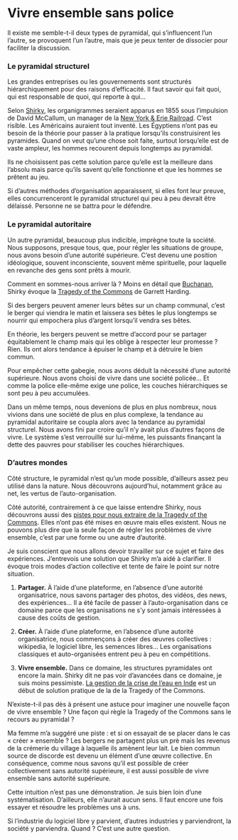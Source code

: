 # Vivre ensemble sans police

Il existe me semble-t-il deux types de pyramidal, qui s’influencent l’un l’autre, se provoquent l’un l’autre, mais que je peux tenter de dissocier pour faciliter la discussion.

### Le pyramidal structurel

Les grandes entreprises ou les gouvernements sont structurés hiérarchiquement pour des raisons d’efficacité. Il faut savoir qui fait quoi, qui est responsable de quoi, qui reporte à qui…

Selon [Shirky](https://tcrouzet.com/2008/08/29/organisation-sans-organisation/), les organigrammes seraient apparus en 1855 sous l’impulsion de David McCallum, un manager de la [New York &amp; Erie Railroad](http://en.wikipedia.org/wiki/Erie_Railroad). C’est risible. Les Américains auraient tout inventé. Les Égyptiens n’ont pas eu besoin de la théorie pour passer à la pratique lorsqu’ils construisirent les pyramides. Quand on veut qu’une chose soit faite, surtout lorsqu’elle est de vaste ampleur, les hommes recourent depuis longtemps au pyramidal.

Ils ne choisissent pas cette solution parce qu’elle est la meilleure dans l’absolu mais parce qu’ils savent qu’elle fonctionne et que les hommes se prêtent au jeu.

Si d’autres méthodes d’organisation apparaissent, si elles font leur preuve, elles concurrenceront le pyramidal structurel qui peu à peu devrait être délaissé. Personne ne se battra pour le défendre.

### Le pyramidal autoritaire

Un autre pyramidal, beaucoup plus indicible, imprègne toute la société. Nous supposons, presque tous, que, pour régler les situations de groupe, nous avons besoin d’une autorité supérieure. C’est devenu une position idéologique, souvent inconsciente, souvent même spirituelle, pour laquelle en revanche des gens sont prêts à mourir.

Comment en sommes-nous arriver là ? Moins en détail que [Buchanan](https://tcrouzet.com/2007/12/26/la-fiscalite-auto-organisee/), Shirky évoque la [Tragedy of the Commons](http://dieoff.org/page95.htm) de Garrett Harding.

Si des bergers peuvent amener leurs bêtes sur un champ communal, c’est le berger qui viendra le matin et laissera ses bêtes le plus longtemps se nourrir qui empochera plus d’argent lorsqu’il vendra ses bêtes.

En théorie, les bergers peuvent se mettre d’accord pour se partager équitablement le champ mais qui les oblige à respecter leur promesse ? Rien. Ils ont alors tendance à épuiser le champ et à détruire le bien commun.

Pour empêcher cette gabegie, nous avons déduit la nécessité d’une autorité supérieure. Nous avons choisi de vivre dans une société policée… Et comme la police elle-même exige une police, les couches hiérarchiques se sont peu à peu accumulées.

Dans un même temps, nous devenions de plus en plus nombreux, nous vivions dans une société de plus en plus complexe, la tendance au pyramidal autoritaire se coupla alors avec la tendance au pyramidal structurel. Nous avons fini par croire qu’il n’y avait plus d’autres façons de vivre. Le système s’est verrouillé sur lui-même, les puissants finançant la dette des pauvres pour stabiliser les couches hiérarchiques.

### D’autres mondes

Côté structure, le pyramidal n’est qu’un mode possible, d’ailleurs assez peu utilisé dans la nature. Nous découvrons aujourd’hui, notamment grâce au net, les vertus de l’auto-organisation.

Côté autorité, contrairement à ce que laisse entendre Shirky, nous découvrons aussi des [pistes pour nous extraire de la Tragedy of the Commons](https://tcrouzet.com/2007/12/26/la-fiscalite-auto-organisee/). Elles n’ont pas été mises en œuvre mais elles existent. Nous ne pouvons plus dire que la seule façon de régler les problèmes de vivre ensemble, c’est par une forme ou une autre d’autorité.

Je suis conscient que nous allons devoir travailler sur ce sujet et faire des expériences. J’entrevois une solution que Shirky m’a aidé à clarifier. Il évoque trois modes d’action collective et tente de faire le point sur notre situation.

1. **Partager.** À l’aide d’une plateforme, en l’absence d’une autorité organisatrice, nous savons partager des photos, des vidéos, des news, des expériences… Il a été facile de passer à l’auto-organisation dans ce domaine parce que les organisations ne s’y sont jamais intéressées à cause des coûts de gestion.

2. **Créer.** À l’aide d’une plateforme, en l’absence d’une autorité organisatrice, nous commençons à créer des œuvres collectives : wikipedia, le logiciel libre, les semences libres… Les organisations classiques et auto-organisées entrent peu à peu en compétitions.

3. **Vivre ensemble.** Dans ce domaine, les structures pyramidales ont encore la main. Shirky dit ne pas voir d’avancées dans ce domaine, je suis moins pessimiste. [La gestion de la crise de l’eau en Inde](https://tcrouzet.com/2006/03/09/20-000-litres-deau-pour-1-kg-de-caf/) est un début de solution pratique de la de la Tragedy of the Commons.

N’existe-t-il pas dès à présent une astuce pour imaginer une nouvelle façon de vivre ensemble ? Une façon qui règle la Tragedy of the Commons sans le recours au pyramidal ?

Ma femme m’a suggéré une piste : et si on essayait de se placer dans le cas « créer » ensemble ? Les bergers ne partagent plus un prè mais les revenus de la crémerie du village à laquelle ils amènent leur lait. Le bien commun source de discorde est devenu un élément d’une œuvre collective. En conséquence, comme nous savons qu’il est possible de créer collectivement sans autorité supérieure, il est aussi possible de vivre ensemble sans autorité supérieure.

Cette intuition n’est pas une démonstration. Je suis bien loin d’une systématisation. D’ailleurs, elle n’aurait aucun sens. Il faut encore une fois essayer et résoudre les problèmes uns à uns.

Si l’industrie du logiciel libre y parvient, d’autres industries y parviendront, la société y parviendra. Quand ? C’est une autre question.